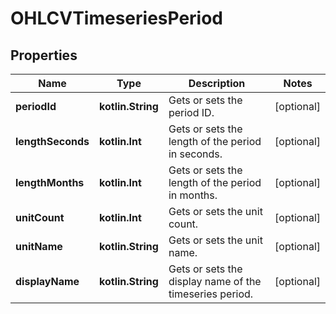 
# OHLCVTimeseriesPeriod

## Properties
| Name | Type | Description | Notes |
| ------------ | ------------- | ------------- | ------------- |
| **periodId** | **kotlin.String** | Gets or sets the period ID. |  [optional] |
| **lengthSeconds** | **kotlin.Int** | Gets or sets the length of the period in seconds. |  [optional] |
| **lengthMonths** | **kotlin.Int** | Gets or sets the length of the period in months. |  [optional] |
| **unitCount** | **kotlin.Int** | Gets or sets the unit count. |  [optional] |
| **unitName** | **kotlin.String** | Gets or sets the unit name. |  [optional] |
| **displayName** | **kotlin.String** | Gets or sets the display name of the timeseries period. |  [optional] |



